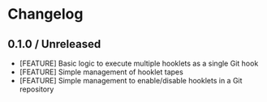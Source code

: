 Changelog
=========

## 0.1.0 / Unreleased

 * [FEATURE] Basic logic to execute multiple hooklets as a single Git hook
 * [FEATURE] Simple management of hooklet tapes
 * [FEATURE] Simple management to enable/disable hooklets in a Git repository
